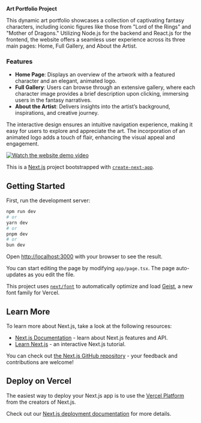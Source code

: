 **Art Portfolio Project**

This dynamic art portfolio showcases a collection of captivating fantasy characters, including iconic figures like those from "Lord of the Rings" and "Mother of Dragons." Utilizing Node.js for the backend and React.js for the frontend, the website offers a seamless user experience across its three main pages: Home, Full Gallery, and About the Artist.

### Features

- **Home Page**: Displays an overview of the artwork with a featured character and an elegant, animated logo.
- **Full Gallery**: Users can browse through an extensive gallery, where each character image provides a brief description upon clicking, immersing users in the fantasy narratives.
- **About the Artist**: Delivers insights into the artist’s background, inspirations, and creative journey.

The interactive design ensures an intuitive navigation experience, making it easy for users to explore and appreciate the art. The incorporation of an animated logo adds a touch of flair, enhancing the visual appeal and engagement.

[![Watch the website demo video](https://raw.githubusercontent.com/MBdjLOTR/Healing_art-Crytsals/master/dynamic_yin_yang.jpg)](https://raw.githubusercontent.com/MBdjLOTR/Healing_art-Crytsals/master/96cf070bbb53440c85eb246584d839e9_lZF0TQru(1).mp4)

This is a [Next.js](https://nextjs.org) project bootstrapped with [`create-next-app`](https://nextjs.org/docs/app/api-reference/cli/create-next-app).

## Getting Started

First, run the development server:

```bash
npm run dev
# or
yarn dev
# or
pnpm dev
# or
bun dev
```

Open [http://localhost:3000](http://localhost:3000) with your browser to see the result.

You can start editing the page by modifying `app/page.tsx`. The page auto-updates as you edit the file.

This project uses [`next/font`](https://nextjs.org/docs/app/building-your-application/optimizing/fonts) to automatically optimize and load [Geist](https://vercel.com/font), a new font family for Vercel.

## Learn More

To learn more about Next.js, take a look at the following resources:

- [Next.js Documentation](https://nextjs.org/docs) - learn about Next.js features and API.
- [Learn Next.js](https://nextjs.org/learn) - an interactive Next.js tutorial.

You can check out [the Next.js GitHub repository](https://github.com/vercel/next.js) - your feedback and contributions are welcome!

## Deploy on Vercel

The easiest way to deploy your Next.js app is to use the [Vercel Platform](https://vercel.com/new?utm_medium=default-template&filter=next.js&utm_source=create-next-app&utm_campaign=create-next-app-readme) from the creators of Next.js.

Check out our [Next.js deployment documentation](https://nextjs.org/docs/app/building-your-application/deploying) for more details.
